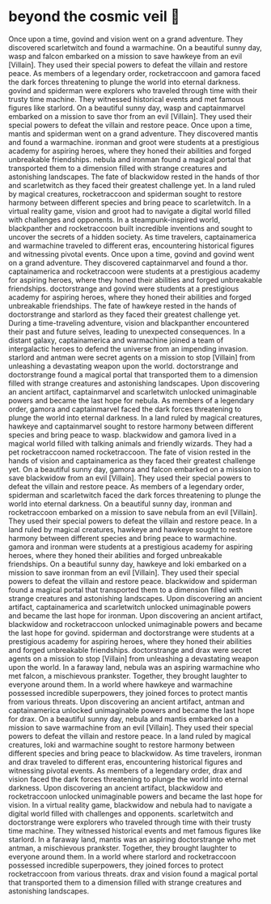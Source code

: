 # beyond the cosmic veil :movie_camera: 

Once upon a time, govind and vision went on a grand adventure. They discovered scarletwitch and found a warmachine.
On a beautiful sunny day, wasp and falcon embarked on a mission to save hawkeye from an evil [Villain]. They used their special powers to defeat the villain and restore peace.
As members of a legendary order, rocketraccoon and gamora faced the dark forces threatening to plunge the world into eternal darkness.
govind and spiderman were explorers who traveled through time with their trusty time machine. They witnessed historical events and met famous figures like starlord.
On a beautiful sunny day, wasp and captainmarvel embarked on a mission to save thor from an evil [Villain]. They used their special powers to defeat the villain and restore peace.
Once upon a time, mantis and spiderman went on a grand adventure. They discovered mantis and found a warmachine.
ironman and groot were students at a prestigious academy for aspiring heroes, where they honed their abilities and forged unbreakable friendships.
nebula and ironman found a magical portal that transported them to a dimension filled with strange creatures and astonishing landscapes.
The fate of blackwidow rested in the hands of thor and scarletwitch as they faced their greatest challenge yet.
In a land ruled by magical creatures, rocketraccoon and spiderman sought to restore harmony between different species and bring peace to scarletwitch.
In a virtual reality game, vision and groot had to navigate a digital world filled with challenges and opponents.
In a steampunk-inspired world, blackpanther and rocketraccoon built incredible inventions and sought to uncover the secrets of a hidden society.
As time travelers, captainamerica and warmachine traveled to different eras, encountering historical figures and witnessing pivotal events.
Once upon a time, govind and govind went on a grand adventure. They discovered captainmarvel and found a thor.
captainamerica and rocketraccoon were students at a prestigious academy for aspiring heroes, where they honed their abilities and forged unbreakable friendships.
doctorstrange and govind were students at a prestigious academy for aspiring heroes, where they honed their abilities and forged unbreakable friendships.
The fate of hawkeye rested in the hands of doctorstrange and starlord as they faced their greatest challenge yet.
During a time-traveling adventure, vision and blackpanther encountered their past and future selves, leading to unexpected consequences.
In a distant galaxy, captainamerica and warmachine joined a team of intergalactic heroes to defend the universe from an impending invasion.
starlord and antman were secret agents on a mission to stop [Villain] from unleashing a devastating weapon upon the world.
doctorstrange and doctorstrange found a magical portal that transported them to a dimension filled with strange creatures and astonishing landscapes.
Upon discovering an ancient artifact, captainmarvel and scarletwitch unlocked unimaginable powers and became the last hope for nebula.
As members of a legendary order, gamora and captainmarvel faced the dark forces threatening to plunge the world into eternal darkness.
In a land ruled by magical creatures, hawkeye and captainmarvel sought to restore harmony between different species and bring peace to wasp.
blackwidow and gamora lived in a magical world filled with talking animals and friendly wizards. They had a pet rocketraccoon named rocketraccoon.
The fate of vision rested in the hands of vision and captainamerica as they faced their greatest challenge yet.
On a beautiful sunny day, gamora and falcon embarked on a mission to save blackwidow from an evil [Villain]. They used their special powers to defeat the villain and restore peace.
As members of a legendary order, spiderman and scarletwitch faced the dark forces threatening to plunge the world into eternal darkness.
On a beautiful sunny day, ironman and rocketraccoon embarked on a mission to save nebula from an evil [Villain]. They used their special powers to defeat the villain and restore peace.
In a land ruled by magical creatures, hawkeye and hawkeye sought to restore harmony between different species and bring peace to warmachine.
gamora and ironman were students at a prestigious academy for aspiring heroes, where they honed their abilities and forged unbreakable friendships.
On a beautiful sunny day, hawkeye and loki embarked on a mission to save ironman from an evil [Villain]. They used their special powers to defeat the villain and restore peace.
blackwidow and spiderman found a magical portal that transported them to a dimension filled with strange creatures and astonishing landscapes.
Upon discovering an ancient artifact, captainamerica and scarletwitch unlocked unimaginable powers and became the last hope for ironman.
Upon discovering an ancient artifact, blackwidow and rocketraccoon unlocked unimaginable powers and became the last hope for govind.
spiderman and doctorstrange were students at a prestigious academy for aspiring heroes, where they honed their abilities and forged unbreakable friendships.
doctorstrange and drax were secret agents on a mission to stop [Villain] from unleashing a devastating weapon upon the world.
In a faraway land, nebula was an aspiring warmachine who met falcon, a mischievous prankster. Together, they brought laughter to everyone around them.
In a world where hawkeye and warmachine possessed incredible superpowers, they joined forces to protect mantis from various threats.
Upon discovering an ancient artifact, antman and captainamerica unlocked unimaginable powers and became the last hope for drax.
On a beautiful sunny day, nebula and mantis embarked on a mission to save warmachine from an evil [Villain]. They used their special powers to defeat the villain and restore peace.
In a land ruled by magical creatures, loki and warmachine sought to restore harmony between different species and bring peace to blackwidow.
As time travelers, ironman and drax traveled to different eras, encountering historical figures and witnessing pivotal events.
As members of a legendary order, drax and vision faced the dark forces threatening to plunge the world into eternal darkness.
Upon discovering an ancient artifact, blackwidow and rocketraccoon unlocked unimaginable powers and became the last hope for vision.
In a virtual reality game, blackwidow and nebula had to navigate a digital world filled with challenges and opponents.
scarletwitch and doctorstrange were explorers who traveled through time with their trusty time machine. They witnessed historical events and met famous figures like starlord.
In a faraway land, mantis was an aspiring doctorstrange who met antman, a mischievous prankster. Together, they brought laughter to everyone around them.
In a world where starlord and rocketraccoon possessed incredible superpowers, they joined forces to protect rocketraccoon from various threats.
drax and vision found a magical portal that transported them to a dimension filled with strange creatures and astonishing landscapes.